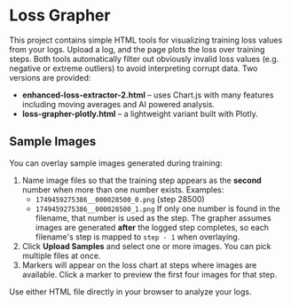 # Loss Grapher

This project contains simple HTML tools for visualizing training loss values from your logs. Upload a log, and the page plots the loss over training steps. Both tools automatically filter out obviously invalid loss values (e.g. negative or extreme outliers) to avoid interpreting corrupt data. Two versions are provided:

- **enhanced-loss-extractor-2.html** – uses Chart.js with many features including moving averages and AI powered analysis.
- **loss-grapher-plotly.html** – a lightweight variant built with Plotly.

## Sample Images

You can overlay sample images generated during training:

1. Name image files so that the training step appears as the **second** number when more than one number exists. Examples:
   - `1749459275386__000028500_0.png` (step 28500)
   - `1749459275386__000028500_1.png`
   If only one number is found in the filename, that number is used as the step.
   The grapher assumes images are generated **after** the logged step completes, so each filename's step is mapped to `step - 1` when overlaying.
2. Click **Upload Samples** and select one or more images. You can pick multiple files at once.
3. Markers will appear on the loss chart at steps where images are available. Click a marker to preview the first four images for that step.

Use either HTML file directly in your browser to analyze your logs.

